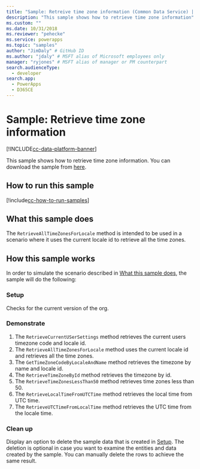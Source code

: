 ```yaml
---
title: "Sample: Retreive time zone information (Common Data Service) | Microsoft Docs" # Intent and product brand in a unique string of 43-59 chars including spaces
description: "This sample shows how to retrieve time zone information" # 115-145 characters including spaces. This abstract displays in the search result.
ms.custom: ""
ms.date: 10/31/2018
ms.reviewer: "pehecke"
ms.service: powerapps
ms.topic: "samples"
author: "JimDaly" # GitHub ID
ms.author: "jdaly" # MSFT alias of Microsoft employees only
manager: "ryjones" # MSFT alias of manager or PM counterpart
search.audienceType: 
  - developer
search.app: 
  - PowerApps
  - D365CE
---
```

# Sample: Retrieve time zone information

[!INCLUDE[cc-data-platform-banner](../../../../includes/cc-data-platform-banner.md)]

<!-- https://docs.microsoft.com/dynamics365/customer-engagement/developer/sample-retrieve-time-zone-information -->

This sample shows how to retrieve time zone information. You can download the sample from [here](https://github.com/Microsoft/PowerApps-Samples/tree/master/cds/orgsvc/C%23/RetrieveTimeZone).

## How to run this sample

[!include[cc-how-to-run-samples](../../includes/cc-how-to-run-samples.md)]

## What this sample does

The `RetrieveAllTimeZonesForLocale` method is intended to be used in a scenario where it uses the current locale id to retrieve all the time zones.

## How this sample works

In order to simulate the scenario described in [What this sample does](#what-this-sample-does), the sample will do the following:

### Setup

Checks for the current version of the org.

### Demonstrate

1. The `RetrieveCurrentUSerSettings` method retrieves the current users timezone code and locale id.
2. The `RetrieveAllTimeZonesForLocale` method uses the current locale id and retrieves all the time zones.
3. The `GetTimeZoneCodeByLocaleAndName` method retrieves the timezone by name and locale id.
4. The `RetrieveTimeZoneById` method retrieves the timezone by id.
5. The `RetrieveTimeZonesLessThan50` method retrieves time zones less than 50.
6. The `RetrieveLocalTimeFromUTCTime` method retrieves the local time from UTC time.
7. The `RetrieveUTCTimeFromLocalTime` method retrieves the UTC time from the locale time.

### Clean up

Display an option to delete the sample data that is created in [Setup](#setup). The deletion is optional in case you want to examine the entities and data created by the sample. You can manually delete the rows to achieve the same result.
